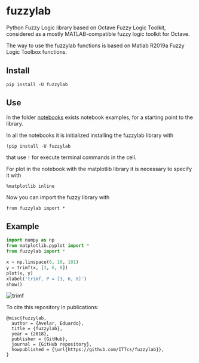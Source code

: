 # fuzzylab
Python Fuzzy Logic library based on Octave Fuzzy Logic Toolkit, considered as a mostly MATLAB-compatible fuzzy logic toolkit for Octave.

The way to use the fuzzylab functions is based on Matlab R2019a Fuzzy Logic Toolbox functions.

## Install

```
pip install -U fuzzylab
```

## Use

In the folder [notebooks](https://github.com/ITTcs/fuzzylab/tree/master/notebooks) exists notebook examples, for a starting point to the library.

In all the notebooks it is initialized installing the fuzzylab library with 

```
!pip install -U fuzzylab
```

that use `!` for execute terminal commands in the cell.

For plot in the notebook with the matplotlib library it is necessary to specify it with

```
%matplotlib inline
```

Now you can import the fuzzy library with

```
from fuzzylab import *
```

## Example

```python
import numpy as np
from matplotlib.pyplot import *
from fuzzylab import *

x = np.linspace(0, 10, 101)
y = trimf(x, [3, 6, 8])
plot(x, y)
xlabel('trimf, P = [3, 6, 8]')
show()
```

![trimf](https://raw.githubusercontent.com/ITTcs/fuzzylab/master/images/trimf.png)

To cite this repository in publications:

    @misc{fuzzylab,
      author = {Avelar, Eduardo},
      title = {fuzzylab},
      year = {2018},
      publisher = {GitHub},
      journal = {GitHub repository},
      howpublished = {\url{https://github.com/ITTcs/fuzzylab}},
    }

